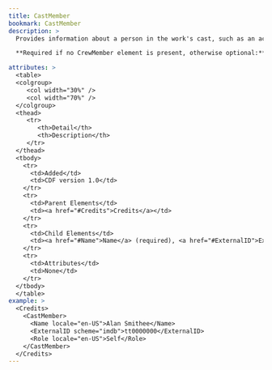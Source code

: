 ```yaml
---
title: CastMember
bookmark: CastMember
description: >
  Provides information about a person in the work's cast, such as an actor, host, narrator, or voice talent. When present, the optional [Credits](#Credits) element must include at least one entry, either a CastMember or a [CrewMember](#CrewMember). You can include as many CastMember elements as needed.

  **Required if no CrewMember element is present, otherwise optional:**

attributes: >
  <table>
  <colgroup>
     <col width="30%" />
     <col width="70%" />
  </colgroup>
  <thead>
     <tr>
        <th>Detail</th>
        <th>Description</th>
     </tr>
  </thead>
  <tbody>
    <tr>
      <td>Added</td>
      <td>CDF version 1.0</td>
    </tr>
    <tr>
      <td>Parent Elements</td>
      <td><a href="#Credits">Credits</a></td>
    </tr>
    <tr>
      <td>Child Elements</td>
      <td><a href="#Name">Name</a> (required), <a href="#ExternalID">ExternalID</a> (optional), <a href="#Role">Role</a> (optional)</td>
    </tr>
    <tr>
      <td>Attributes</td>
      <td>None</td>
    </tr>
  </tbody>
  </table>
example: >
  <Credits>
    <CastMember>
      <Name locale="en-US">Alan Smithee</Name>
      <ExternalID scheme="imdb">tt0000000</ExternalID>
      <Role locale="en-US">Self</Role>
    </CastMember>
  </Credits>
---
```

